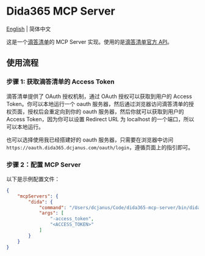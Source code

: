 # Dida365 MCP Server

[English](README.md) | 简体中文

这是一个[滴答清单](https://dida365.com)的 MCP Server 实现。使用的是[滴答清单官方 API](https://developer.dida365.com/api#/openapi)。

## 使用流程

### 步骤 1: 获取滴答清单的 Access Token

滴答清单提供了 OAuth 授权机制，通过 OAuth 授权可以获取到用户的 Access Token。你可以本地运行一个 oauth 服务器，然后通过浏览器访问滴答清单的授权页面，授权后会重定向到你的 oauth 服务器，然后你就可以获取到用户的 Access Token，因为你可以设置 Redirect URL 为 localhost 的一个端口，所以可以本地运行。

也可以选择使用我已经搭建好的 oauth 服务器，只需要在浏览器中访问 `https://oauth.dida365.dcjanus.com/oauth/login`，遵循页面上的指引即可。

### 步骤 2：配置 MCP Server

以下是示例配置文件：

```json
{
    "mcpServers": {
        "dida": {
            "command": "/Users/dcjanus/Code/dida365-mcp-server/bin/dida365-mcp-server",
            "args": [
                "-access_token",
                "<ACCESS_TOKEN>"
            ]
        }
    }
}
```

